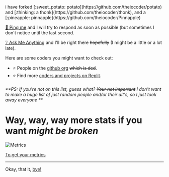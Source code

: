 <!-- <h1><i>*Clearing throat*</i> Announcement:</h1>
<h1>\</h1>
<h1><b>:new:</b>! Check out <a href="https://theiocoder.is-a.dev">my new `is-a.dev` website!</a></h1>
<h1></h1>
<!-- Dis so cute: 🐶🐕 
<!-- ### Hi there 👋 

<!--
**theiocoder/theiocoder** is a ✨ _special_ ✨ repository because its `README.md` (this file) appears on your GitHub profile.

Here are some ideas to get you started:

- 🔭 I’m currently working on ...
- 🌱 I’m currently learning ...
- 👯 I’m looking to collaborate on ...
- 🤔 I’m looking for help with ...
- 💬 Ask me about ...
- 📫 How to reach me: ...
- 😄 Pronouns: ...
- ⚡ Fun fact: ...
-->
<!--
![banner](https://user-images.githubusercontent.com/64909897/122756968-145b7500-d265-11eb-9d51-09cab48211cb.png)
###### [HD Banner](https://www.canva.com/design/DAEiA68nR9M/thI0E1xLwCwvve4RWMCmJQ/view?utm_content=DAEiA68nR9M&utm_campaign=designshare&utm_medium=link&utm_source=sharebutton)
# Hello There,
I'm [theiocoder](https://github.com/theiocoder) (aka [iocoder](https://replit.com/@iocoder)) <!--, I am an ***AI*** (maybe, or maybe not, who knows?...)
<!-
Check out my cool site: [theiocoder.is-a.dev](https://theiocoder.is-a.dev)
<!-- 
<strike>Hopefully these stats are accurate</strike>
 

---
![glitch's GitHub followers](https://img.shields.io/github/followers/theiocoder?color=00bbbb&style=for-the-badge&logo=github&logoColor=fff) 
![GitHub visitors](https://visitor-badge-reloaded.herokuapp.com/badge?page_id=theiocoder.visitor.badge.reloaded&color=00bbbb&style=for-the-badge&logo=github)

![stats](https://github-readme-stats.vercel.app/api?username=theiocoder&include_all_commits=true&show_icons=true&theme=prussian&count_private=true&cache_seconds=1801)

![Top Langs](https://github-readme-stats.vercel.app/api/top-langs/?username=theiocoder&theme=prussian&layout=compact)

---
<details><summary>Things I'm doing</summary>
 
  - [x] Making things
  - [x] Breaking things
  - [x] Doing small projects <strike>that no one cares about</strike>
  - [x] Existing :yum:
  
</details>

--> i have forked [:sweet_potato: potato](https://github.com/theiocoder/potato) and [:thinking: a thonk](https://github.com/theiocoder/thonk), <!--and *you* should fork [a yeet](https://github.com/theiocoder/yeet)...--> and a [:pineapple: pinnapple](https://github.com/theiocoder/Pinnapple)

[:speech_balloon: Ping me](https://github.com/theiocoder/Ping-me) and I will try to respond as soon as possible (but sometimes I don't notice until the last second.

[:grey_question: Ask Me Anything](https://github.com/theiocoder/AMA) and I'll be right there <strike>hopefully</strike> (I might be a little or a lot late).

Here are some coders you might want to check out:
<!--
 - :star: [iop3](https://github.com/iop3/iop3#readme).
 - :star: [EpicGamer007](https://github.com/EpicGamer007/EpicGamer007#readme).
 - :star: [RayhanADev](https://github.com/RayhanADev/RayhanADev#readme).
 - :star: [WhippingDot](https://github.com/WhippingDot/WhippingDot#readme).-->
 - :star: People on the [github org](https://github.com/orgs/Repl-it-Coders/people) ~~which is ded~~.
 - :star: Find more [coders and projects on Replit](https://replit.com/community/all).

###### \**PS: If you're not on this list, guess what? ~~Your not important~~ I don't want to make a huge list of just random people and/or their alt's, so I just took away everyone *\*


# Way, way, way more stats if you want *might be broken*

![Metrics](https://metrics.lecoq.io/glitchish?template=terminal&languages=1&stars=1&languages.limit=8&languages.sections=most-used&languages.colors=github&languages.threshold=0%25&languages.indepth=false&languages.recent.load=300&languages.recent.days=14&stars.limit=4&config.timezone=America%2FNew_York)

[To get your metrics](https://metrics.lecoq.io/)

---
Okay, that it, [bye!](https://github.com/)
